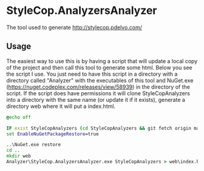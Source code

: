 # StyleCop.AnalyzersAnalyzer

The tool used to generate http://stylecop.pdelvo.com/

## Usage

The easiest way to use this is by having a script that will update a local copy of the project and then call this tool to generate some
html. Below you see the script I use. You just need to have this script in a directory with a directory called "Analyzer" with the executables of this tool
and NuGet.exe (https://nuget.codeplex.com/releases/view/58939) in the directory of the script. If the script does have permissions 
it will clone StyleCopAnalyzers into a directory with the same name (or update it if it exists), generate a directory web where it will put
a index.html.

```cmd
@echo off

IF exist StyleCopAnalyzers (cd StyleCopAnalyzers && git fetch origin master && git reset --hard FETCH_HEAD && git clean -df ) ELSE ( git clone https://github.com/DotNetAnalyzers/StyleCopAnalyzers.git && cd StyleCopAnalyzers)
set EnableNuGetPackageRestore=true

..\NuGet.exe restore
cd ..
mkdir web
Analyzer\StyleCop.AnalyzersAnalyzer.exe StyleCopAnalyzers > web\index.html
```
